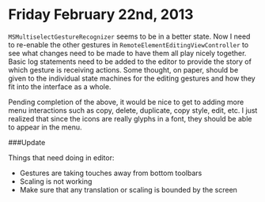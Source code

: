 Friday February 22nd, 2013
==========================

`MSMultiselectGestureRecognizer` seems to be in a better state. Now I need to
re-enable the other gestures in `RemoteElementEditingViewController` to see what
changes need to be made to have them all play nicely together. Basic log statements
need to be added to the editor to provide the story of which gesture is receiving
actions. Some thought, on paper, should be given to the individual state machines
for the editing gestures and how they fit into the interface as a whole.

Pending completion of the above, it would be nice to get to adding more menu interactions
such as copy, delete, duplicate, copy style, edit, etc. I just realized that since
the icons are really glyphs in a font, they should be able to appear in the menu.


###Update

Things that need doing in editor:

- Gestures are taking touches away from bottom toolbars
- Scaling is not working
- Make sure that any translation or scaling is bounded by the screen
